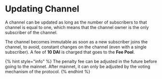 # Updating Channel

A channel can be updated as long as the number of subscribers to that channel is equal to one, which means that the channel owner is the only subscriber of the channel.

The channel becomes immutable as soon as a new subscriber joins the channel, to avoid, constant changes on the channel \(even with a single subscriber\). A fee of **10 DAI** is charged that goes to the **Fee Pool**.

{% hint style="info" %}
The penalty fee can be adjusted in the future before going to the mainnet. After mainnet, it can only be adjusted by the voting mechanism of the protocol.
{% endhint %}



